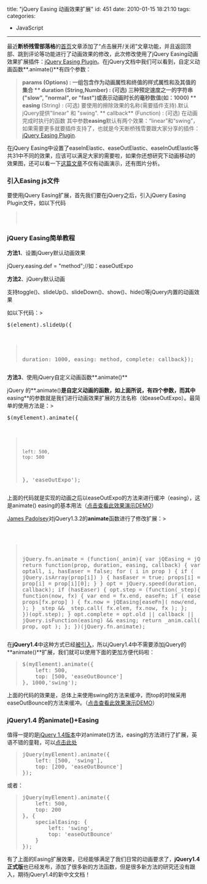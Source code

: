 title: "jQuery Easing 动画效果扩展"
id: 451
date: 2010-01-15 18:21:10
tags: 
categories: 
- JavaScript
---

最近**断桥残雪部落格**的[首页](http://js8.in "断桥残雪部落格首页")文章添加了“点击展开/关闭”文章功能，并且返回顶部、跳到评论等功能进行了动画效果的修改，此次修改使用了jQuery Easing动画效果扩展插件：[jQuery Easing Plugin](http://gsgd.co.uk/sandbox/jquery/easing/ "jQuery Easing动画效果插件")。在jQuery文档中我们可以看到，自定义动画函数**.animate()**有四个参数：
> **params **(Options) : 一组包含作为动画属性和终值的样式属性和及其值的集合
> ** duration** (String,Number) : (可选) 三种预定速度之一的字符串("slow", "normal", or "fast")或表示动画时长的毫秒数值(如：1000)
> ** easing** (String) : (可选) 要使用的擦除效果的名称(需要插件支持).默认jQuery提供"linear" 和 "swing".
> ** callback** (Function) : (可选) 在动画完成时执行的函数
其中参数**easing**默认有两个效果：“linear”和“swing”，如果需要更多就要插件支持了，也就是今天断桥残雪要跟大家分享的插件：[jQuery Easing Plugin](http://gsgd.co.uk/sandbox/jquery/easing/ "jQuery Easing动画效果插件").

在jQuery Easing中设置了easeInElastic、easeOutElastic、easeInOutElastic等共31中不同的效果，应该可以满足大家的需要啦，如果你还想研究下动画移动的效果图，还可以看一下[这篇文章](http://james.padolsey.com/demos/jquery/easing/)不仅有动画演示，还有图片分析。<!--more-->

### 引入Easing js文件

要使用jQuery Easing扩展，首先我们要在jQuery之后，引入jQuery Easing Plugin文件，如以下代码
> <pre lang="html"><script type="text/javascript" src="http://js8.in/mywork/jquery_easing/easing.js">
> </script>
> </pre>

### jQuery Easing简单教程

**方法1**、设置jQuery默认动画效果

jQuery.easing.def = "method";//如：easeOutExpo

**方法2**、jQuery默认动画

支持toggle()、slideUp()、slideDown()、show()、hide()等jQuery内置的动画效果

如以下代码：> <pre lang="javascript">$(element).slideUp({
> 	duration: 1000, 
> 	easing: method, 
> 	complete: callback});
> </pre>

**方法3**、使用jQuery自定义动画函数**.animate()**

jQuery 的**.animate()**是自定义动画的函数，如上面所说，有四个参数，而其中**easing**的参数就是我们进行动画效果扩展的方法名称（如easeOutExpo）。最简单的使用方法是：> <pre lang="javascript">$(myElement).animate({
>     left: 500,
>     top: 500
> }, 'easeOutExpo');
> </pre>上面的代码就是实现的动画之后以easeOutExpo的方法来进行缓冲（easing），这是animate() easing的基本用法（[点击查看此效果演示DEMO](http://js8.in/mywork/jquery_easing/demo.html)）

[James Padolsey](http://james.padolsey.com)对jQuery1.3.2的**animate**函数进行了修改扩展：> <pre lang="javascript">
> jQuery.fn.animate = (function(_anim){
>     var jQEasing = jQuery.easing;
>     return function(prop, duration, easing, callback) {
>         var props = {}, optall, i, hasEaser = false;
>         for ( i in prop ) {
>             if ( jQuery.isArray(prop[i]) ) {
>                 hasEaser = true;
>                 props[i] = prop[i][1];
>                 prop[i] = prop[i][0];
>             }
>         }
>         opt = jQuery.speed(duration, easing, callback);
>         if (hasEaser) {
>             opt.step = (function(_step){
>                 return function(now, fx) {
>                     var end = fx.end, easeFn;
>                     if ( easeFn = props[fx.prop] ) {
>                         fx.now = jQEasing[easeFn]( now/end, now, 0, end, end );
>                     }
>                     _step && _step.call( fx.elem, fx.now, fx );
>                 };
>             })(opt.step);
>         }
>         opt.complete = opt.old || callback || jQuery.isFunction(easing) && easing;
>         return _anim.call( this, prop, opt );
>     };
> })(jQuery.fn.animate);</pre>

在**jQuery1.4**中这种方式已经[被引入](http://github.com/jquery/jquery/commit/93fdbeb963a9c350f807818c7cc99982942a92f3)，所以jQuery1.4中不需要添加jQuery的**animate()**扩展，我们就可以使用下面的更加方便代码啦：
> <pre lang="javascript">$(myElement).animate({
>     left: 500,
>     top: [500, 'easeOutBounce'] 
> }, 1000,'swing');
> </pre>
上面的代码的效果是，总体上来使用swing的方法来缓冲，而top的时候采用easeOutBounce的方法来缓冲。（[点击查看此效果演示DEMO](http://js8.in/mywork/jquery_easing/demo2.html)）

### jQuery1.4 的animate()+Easing

值得一提的是[jQuery 1.4版本](http://js8.in/449.html "jQuery1.4正式版发布")中对animate()方法，easing的方法进行了扩展，英语不错的童鞋，可以[点击此处](http://james.padolsey.com/javascript/easing-in-jquery-1-4a2/)
> <pre lang="javascript">jQuery(myElement).animate({
>     left: [500, 'swing'],
>     top: [200, 'easeOutBounce']
> });
> </pre>
或者：
> <pre lang="javascript">jQuery(myElement).animate({
>     left: 500,
>     top: 200
> }, {
>     specialEasing: {
>         left: 'swing',
>         top: 'easeOutBounce'
>     }
> });
> </pre>
有了上面的Easing扩展效果，已经能够满足了我们日常的动画要求了，**jQuery1.4正式版**也已经发布，添加了很多新的方法函数，但是很多新方法的研究还没有跟入，期待jQuery1.4的新中文文档！